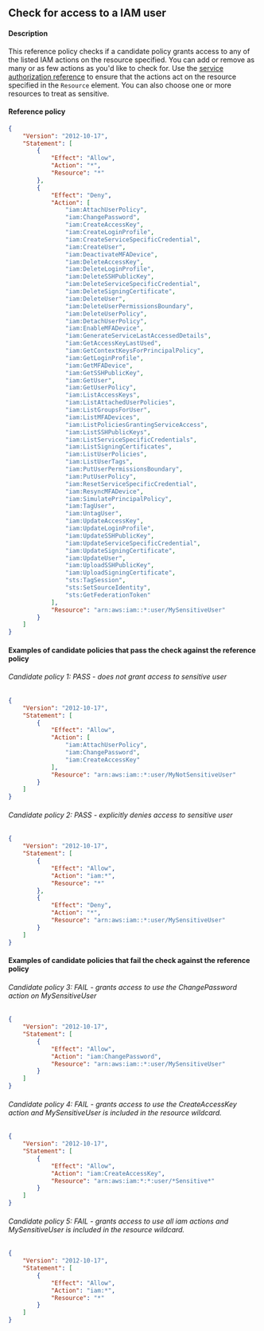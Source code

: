 ## Check for access to a IAM user

#### Description

This reference policy checks if a candidate policy grants access to any of the listed IAM actions on the resource specified. You can add or remove as many or as few actions as you'd like to check for. Use the [service authorization reference](https://docs.aws.amazon.com/service-authorization/latest/reference/reference_policies_actions-resources-contextkeys.html) to ensure that the actions act on the resource specified in the ```Resource``` element.  You can also choose one or more resources to treat as sensitive.


#### Reference policy
```json
{
    "Version": "2012-10-17",
    "Statement": [
        {
            "Effect": "Allow",
            "Action": "*",
            "Resource": "*"
        },
        {
            "Effect": "Deny",
            "Action": [
                "iam:AttachUserPolicy",
                "iam:ChangePassword",
                "iam:CreateAccessKey",
                "iam:CreateLoginProfile",
                "iam:CreateServiceSpecificCredential",
                "iam:CreateUser",
                "iam:DeactivateMFADevice",
                "iam:DeleteAccessKey",
                "iam:DeleteLoginProfile",
                "iam:DeleteSSHPublicKey",
                "iam:DeleteServiceSpecificCredential",
                "iam:DeleteSigningCertificate",
                "iam:DeleteUser",
                "iam:DeleteUserPermissionsBoundary",
                "iam:DeleteUserPolicy",
                "iam:DetachUserPolicy",
                "iam:EnableMFADevice",
                "iam:GenerateServiceLastAccessedDetails",
                "iam:GetAccessKeyLastUsed",
                "iam:GetContextKeysForPrincipalPolicy",
                "iam:GetLoginProfile",
                "iam:GetMFADevice",
                "iam:GetSSHPublicKey",
                "iam:GetUser",
                "iam:GetUserPolicy",
                "iam:ListAccessKeys",
                "iam:ListAttachedUserPolicies",
                "iam:ListGroupsForUser",
                "iam:ListMFADevices",
                "iam:ListPoliciesGrantingServiceAccess",
                "iam:ListSSHPublicKeys",
                "iam:ListServiceSpecificCredentials",
                "iam:ListSigningCertificates",
                "iam:ListUserPolicies",
                "iam:ListUserTags",
                "iam:PutUserPermissionsBoundary",
                "iam:PutUserPolicy",
                "iam:ResetServiceSpecificCredential",
                "iam:ResyncMFADevice",
                "iam:SimulatePrincipalPolicy",
                "iam:TagUser",
                "iam:UntagUser",
                "iam:UpdateAccessKey",
                "iam:UpdateLoginProfile",
                "iam:UpdateSSHPublicKey",
                "iam:UpdateServiceSpecificCredential",
                "iam:UpdateSigningCertificate",
                "iam:UpdateUser",
                "iam:UploadSSHPublicKey",
                "iam:UploadSigningCertificate",
                "sts:TagSession",
                "sts:SetSourceIdentity",
                "sts:GetFederationToken"
            ],
            "Resource": "arn:aws:iam::*:user/MySensitiveUser"
        }
    ]
}
```

#### Examples of candidate policies that pass the check against the reference policy

###### Candidate policy 1: PASS - does not grant access to sensitive user
```json
{
    "Version": "2012-10-17",
    "Statement": [
        {
            "Effect": "Allow",
            "Action": [
                "iam:AttachUserPolicy",
                "iam:ChangePassword",
                "iam:CreateAccessKey"
            ],
            "Resource": "arn:aws:iam::*:user/MyNotSensitiveUser"
        }
    ]
}
```

###### Candidate policy 2: PASS - explicitly denies access to sensitive user
```json
{
    "Version": "2012-10-17",
    "Statement": [
        {
            "Effect": "Allow",
            "Action": "iam:*",
            "Resource": "*"
        }, 
        {
            "Effect": "Deny",
            "Action": "*",
            "Resource": "arn:aws:iam::*:user/MySensitiveUser"
        }
    ]
}
```

#### Examples of candidate policies that fail the check against the reference policy

###### Candidate policy 3: FAIL - grants access to use the ChangePassword action on MySensitiveUser
```json
{
    "Version": "2012-10-17",
    "Statement": [
        {
            "Effect": "Allow",
            "Action": "iam:ChangePassword",
            "Resource": "arn:aws:iam::*:user/MySensitiveUser"
        }
    ]
}
```

###### Candidate policy 4: FAIL - grants access to use the CreateAccessKey action and MySensitiveUser is included in the resource wildcard.
```json
{
    "Version": "2012-10-17",
    "Statement": [
        {
            "Effect": "Allow",
            "Action": "iam:CreateAccessKey",
            "Resource": "arn:aws:iam:*:*:user/*Sensitive*"
        }
    ]
}
```

###### Candidate policy 5: FAIL - grants access to use all iam actions and MySensitiveUser is included in the resource wildcard.
```json
{
    "Version": "2012-10-17",
    "Statement": [
        {
            "Effect": "Allow",
            "Action": "iam:*",
            "Resource": "*"
        }
    ]
}
```
